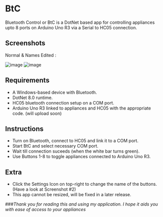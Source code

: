 # BtC

Bluetooth Control or BtC is a DotNet based app for controlling appliances upto 8 ports on Arduino Uno R3 via a Serial to HC05 connection.

## Screenshots
Normal & Names Edited :

![image](https://github.com/ace-1511/BtC/assets/83059735/d6f0ecbe-fa7f-4f50-89e1-4e9029f92c6c)    ![image](https://github.com/ace-1511/BtC/assets/83059735/c441e85d-76d9-47c0-b6d6-5efebd732928)

## Requirements
 - A Windows-based device with Bluetooth.
 - DotNet 8.0 runtime.
 - HC05 bluetooth connection setup on a COM port.
 - Arduino Uno R3 linked to appliances and HC05 with the appropriate code. (will upload soon)

## Instructions
 - Turn on Bluetooth, connect to HC05 and link it to a COM port.
 - Start BtC and select necessary COM port.
 - Wait till connection suceeds (when the white bar turns green).
 - Use Buttons 1-8 to toggle appliances connected to Arduino Uno R3.

## Extra
 - Click the Settings Icon on top-right to change the name of the buttons. (Have a look at Screenshot #2)
 - This app cannot be resized, will be fixed in a later release.




###*Thank you for reading this and using my application. I hope it aids you with ease of access to your appliances*
